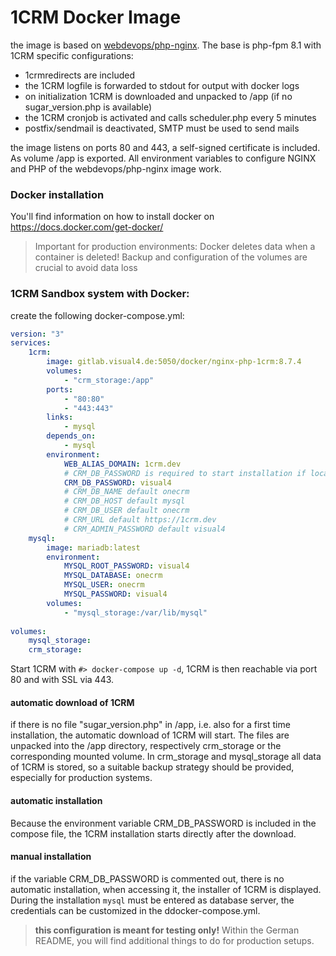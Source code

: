 # 1CRM Docker Image
the image is based on [webdevops/php-nginx](https://dockerfile.readthedocs.io/en/latest/content/DockerImages/dockerfiles/php-nginx.html). The base is php-fpm 8.1 with 1CRM specific configurations:
- 1crmredirects are included
- the 1CRM logfile is forwarded to stdout for output with docker logs
- on initialization 1CRM is downloaded and unpacked to /app (if no sugar_version.php is available)
- the 1CRM cronjob is activated and calls scheduler.php every 5 minutes
- postfix/sendmail is deactivated, SMTP must be used to send mails

the image listens on ports 80 and 443, a self-signed certificate is included.  As volume /app is exported.
All environment variables to configure NGINX and PHP of the webdevops/php-nginx image work.
### Docker installation

You'll find information on how to install docker on https://docs.docker.com/get-docker/

> Important for production environments: Docker deletes data when a container is deleted! Backup and configuration of the volumes are crucial to avoid data loss

### 1CRM **Sandbox** system with Docker:

create the following docker-compose.yml:
```yaml
version: "3"
services:
    1crm:
        image: gitlab.visual4.de:5050/docker/nginx-php-1crm:8.7.4
        volumes:
            - "crm_storage:/app"            
        ports:
            - "80:80"
            - "443:443"           
        links:
            - mysql
        depends_on:
            - mysql
        environment:
            WEB_ALIAS_DOMAIN: 1crm.dev
            # CRM_DB_PASSWORD is required to start installation if local_config.php is missing
            CRM_DB_PASSWORD: visual4
            # CRM_DB_NAME default onecrm
            # CRM_DB_HOST default mysql
            # CRM_DB_USER default onecrm
            # CRM_URL default https://1crm.dev
            # CRM_ADMIN_PASSWORD default visual4
    mysql:
        image: mariadb:latest
        environment: 
            MYSQL_ROOT_PASSWORD: visual4
            MYSQL_DATABASE: onecrm
            MYSQL_USER: onecrm
            MYSQL_PASSWORD: visual4
        volumes:
            - "mysql_storage:/var/lib/mysql"
        
volumes:
    mysql_storage:
    crm_storage:

```


Start 1CRM with ``#> docker-compose up -d``, 1CRM is then reachable via port 80 and with SSL via 443.
#### automatic download of 1CRM
if there is no file "sugar_version.php" in /app, i.e. also for a first time installation, the automatic download of 1CRM will start. The files are unpacked into the /app directory, respectively crm_storage or the corresponding mounted volume.
In crm_storage and mysql_storage all data of 1CRM is stored, so a suitable backup strategy should be provided, especially for production systems.

#### automatic installation
Because the environment variable CRM_DB_PASSWORD is included in the compose file, the 1CRM installation starts directly after the download. 

#### manual installation
if the variable CRM_DB_PASSWORD is commented out, there is no automatic installation, when accessing it, the installer of 1CRM is displayed.
During the installation ``mysql`` must be entered as database server, the credentials can be customized in the ddocker-compose.yml.

> **this configuration is meant for testing only!** Within the German README, you will find additional things to do for production setups.
